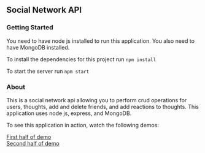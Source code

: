 ## Social Network API

### Getting Started

You need to have node js installed to run this application. You also need to have
MongoDB installed.

To install the dependencies for this project run
`npm install`

To start the server run `npm start`

### About

This is a social network api allowing you to perform crud operations for users, thoughts, add and delete friends, and add reactions to thoughts. This application uses node js, express, and MongoDB.

To see this application in action, watch the following demos:

[First half of demo](https://drive.google.com/file/d/1JhlZDhF7KVOXScnvvB_96mxD7StUSJtI/view) <br>
[Second half of demo](https://drive.google.com/file/d/1M6ie91FhO8WpfoDc2tsOOq-fLPgxqMtH/view)
